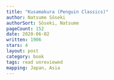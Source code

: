 ```yaml
---
title: "Kusamakura (Penguin Classics)"
author: Natsume Sōseki
authorSort: Sōseki, Natsume
pageCount: 152
date: 2020-06-02
written: 1906
stars: 4
layout: post
category: book
tags: read unreviewed
mapping: Japan, Asia
---
```

